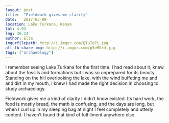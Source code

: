 ```yaml
---
layout: post
title:  "Fieldwork gives me clarity"
date:   2017-03-09
location: Lake Turkana, Kenya
lat: 4.03
lng: 36.24
author: Ella
imgurfilepath: http://i.imgur.com/QTuIo7i.jpg
alt-fb-share-img: http://i.imgur.com/pSeMGrd.jpg
tags: ["archaeology"]
---
```

	
I remember seeing Lake Turkana for the first time. I had read about it, knew about the fossils and formations but I was so unprepared for its beauty.  Standing on the hill overlooking the lake, with the wind buffeting me and and dirt in my mouth, I knew I had made the right decision in choosing to study archaeology. 

Fieldwork gives me a kind of clarity I didn’t know existed. Its hard work, the food is mostly bread, the math is confusing, and the days are long, but when I curl up in my sleeping bag at night I feel completely and utterly content. I haven’t found that kind of fulfillment anywhere else.